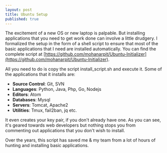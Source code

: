 ```yaml
---
layout: post
title: Ubuntu Setup
published: true
---
```


The excitement of a new OS or new laptop is palpable. But installing applications that you need
to get work done can involve a little drudgery. I formalized the setup in the form
of a shell script to ensure that most of the basic applications that I need are
installed automatically. You can find the complete script at [https://github.com/mohanarpit/Ubuntu-Initializer](https://github.com/mohanarpit/Ubuntu-Initializer).

All you need to do is copy the script install_script.sh and execute it. Some
of the applications that it installs are:
* **Source Control**: Git, SVN
* **Languages**: Python, Java, Php, Go, Nodejs
* **Editors**: Atom
* **Databases**: Mysql
* **Servers**: Tomcat, Apache2
* **Utilities**: Tmux, fail2ban, jq etc.

It even creates your key pair, if you don't already have one.
As you can see, it's geared towards web developers but nothing stops you from
commenting out applications that you don't wish to install.

Over the years, this script has saved me & my team from a lot of hours of hunting and
installing basic applications.
